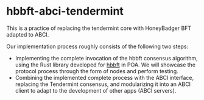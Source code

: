 # hbbft-abci-tendermint
This is a practice of replacing the tendermint core with HoneyBadger BFT adapted to ABCI.

Our implementation process roughly consists of the following two steps:

* Implementing the complete invocation of the hbbft consensus algorithm, using the Rust library developed for [hbbft](https://github.com/poanetwork/hbbft) in POA. We will showcase the protocol process through the form of nodes and perform testing.
* Combining the implemented complete process with the ABCI interface, replacing the Tendermint consensus, and modularizing it into an ABCI client to adapt to the development of other apps (ABCI servers).
